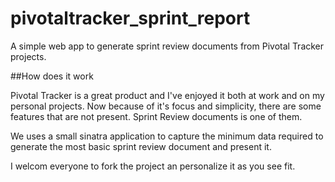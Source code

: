# pivotaltracker_sprint_report


A simple web app to generate sprint review documents from Pivotal Tracker
projects.

##How does it work

Pivotal Tracker is a great product and I've enjoyed it both at work and on my personal projects. Now because of it's focus and simplicity, there are some features that are not present. Sprint Review documents is one of them.

We uses a small sinatra application to capture the minimum data required to generate the most basic sprint review document and present it.

I welcom everyone to fork the project an personalize it as you see fit.